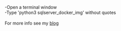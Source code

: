 -Open a terminal window
<br>
-Type 'python3 sqlserver_docker_img' without quotes
<br><br>
For more info see my <a href = "https://xbox360568.blogspot.com">blog</a>

